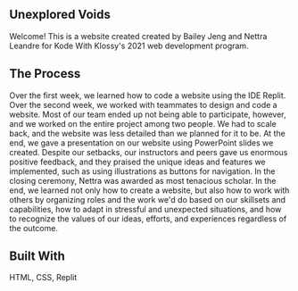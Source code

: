 ## Unexplored Voids
Welcome! This is a website created created by Bailey Jeng and Nettra Leandre for Kode With Klossy's 2021 web development program. 
## The Process
Over the first week, we learned how to code a website using the IDE Replit. Over the second week, we worked with teammates to design and code a website. Most of our team ended up not being able to participate, however, and we worked on the entire project among two people. We had to scale back, and the website was less detailed than we planned for it to be. At the end, we gave a presentation on our website using PowerPoint slides we created. Despite our setbacks, our instructors and peers gave us enormous positive feedback, and they praised the unique ideas and features we implemented, such as using illustrations as buttons for navigation. In the closing ceremony, Nettra was awarded as most tenacious scholar. In the end, we learned not only how to create a website, but also how to work with others by organizing roles and the work we'd do based on our skillsets and capabilities, how to adapt in stressful and unexpected situations, and how to recognize the values of our ideas, efforts, and experiences regardless of the outcome. 
## Built With
HTML, CSS, Replit

